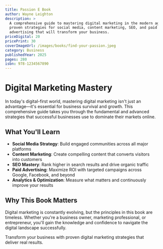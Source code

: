 ```yaml
---
title: Passion E Book
author: Wayne Leighton
description: >
  A comprehensive guide to mastering digital marketing in the modern age. Learn
  proven strategies for social media, content marketing, SEO, and paid
  advertising that will transform your business.
priceDigital: 20
pricePrint: 30
coverImageUrl: /images/books/find-your-passion.jpeg
category: Business
publishedYear: 2025
pages: 280
isbn: 978-1234567890
---
```


# Digital Marketing Mastery

In today's digital-first world, mastering digital marketing isn't just an advantage—it's essential for business survival and growth. This comprehensive guide takes you through the fundamental and advanced strategies that successful businesses use to dominate their markets online.

## What You'll Learn

* **Social Media Strategy**: Build engaged communities across all major platforms
* **Content Marketing**: Create compelling content that converts visitors into customers
* **SEO Mastery**: Rank higher in search results and drive organic traffic
* **Paid Advertising**: Maximize ROI with targeted campaigns across Google, Facebook, and beyond
* **Analytics & Optimization**: Measure what matters and continuously improve your results

## Why This Book Matters

Digital marketing is constantly evolving, but the principles in this book are timeless. Whether you're a business owner, marketing professional, or entrepreneur, you'll gain the knowledge and confidence to navigate the digital landscape successfully.

Transform your business with proven digital marketing strategies that deliver real results.
